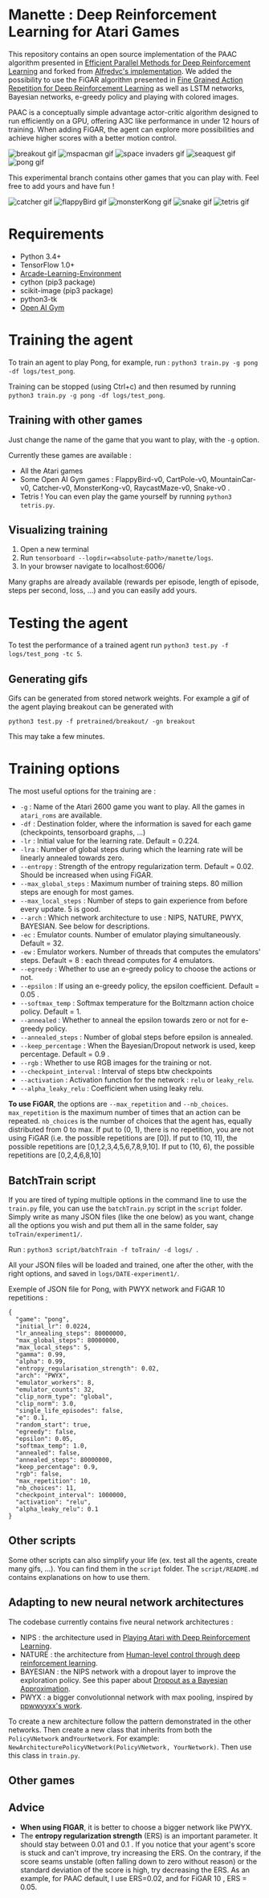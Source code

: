 # Manette : Deep Reinforcement Learning for Atari Games
This repository contains an open source implementation of the PAAC algorithm presented in [Efficient Parallel Methods for Deep Reinforcement Learning](https://arxiv.org/abs/1705.04862) and forked from [Alfredvc's implementation](https://github.com/Alfredvc/paac). We added the possibility to use the FiGAR algorithm presented in [Fine Grained Action Repetition for Deep Reinforcement Learning](https://arxiv.org/abs/1702.06054) as well as LSTM networks, Bayesian networks, e-greedy policy and playing with colored images.

PAAC is a conceptually simple advantage actor-critic algorithm designed to run efficiently on a GPU, offering A3C like performance in under 12 hours of training. When adding FiGAR, the agent can explore more possibilities and achieve higher scores with a better motion control.

![breakout gif](readme_files/Breakout.gif "Breakout")
![mspacman gif](readme_files/MsPacman.gif "MsPacman")
![space invaders gif](readme_files/Space_Invaders.gif "Space Invaders")
![seaquest gif](readme_files/Seaquest.gif "Seaquest")
![pong gif](readme_files/Pong.gif "Pong")

This experimental branch contains other games that you can play with. Feel free to add yours and have fun !

![catcher gif](readme_files/Catcher.gif "Catcher")
![flappyBird gif](readme_files/FlappyBird.gif "FlappyBird")
![monsterKong gif](readme_files/MonsterKong.gif "MonsterKong")
![snake gif](readme_files/Snake.gif "Snake")
![tetris gif](readme_files/Tetris.gif "Tetris")


# Requirements
* Python 3.4+
* TensorFlow 1.0+
* [Arcade-Learning-Environment](https://github.com/mgbellemare/Arcade-Learning-Environment)
* cython (pip3 package)
* scikit-image (pip3 package)
* python3-tk
* [Open AI Gym](https://github.com/openai/gym)

# Training the agent
To train an agent to play Pong, for example, run : ```python3 train.py -g pong -df logs/test_pong```.

Training can be stopped (using Ctrl+c) and then resumed by running ```python3 train.py -g pong -df logs/test_pong```.

## Training with other games
Just change the name of the game that you want to play, with the ```-g``` option.

Currently these games are available :
* All the Atari games
* Some Open AI Gym games : FlappyBird-v0, CartPole-v0, MountainCar-v0, Catcher-v0, MonsterKong-v0, RaycastMaze-v0, Snake-v0 .
* Tetris ! You can even play the game yourself by running ```python3 tetris.py```.

## Visualizing training
1. Open a new terminal
2. Run ```tensorboard --logdir=<absolute-path>/manette/logs```.
3. In your browser navigate to localhost:6006/

Many graphs are already available (rewards per episode, length of episode, steps per second, loss, ...) and you can easily add yours.

# Testing the agent
To test the performance of a trained agent run ```python3 test.py -f logs/test_pong -tc 5```.

## Generating gifs
Gifs can be generated from stored network weights. For example a gif of the agent playing breakout can be generated with
```
python3 test.py -f pretrained/breakout/ -gn breakout
```
This may take a few minutes.

# Training options

The most useful options for the training are :
* ```-g``` : Name of the Atari 2600 game you want to play. All the games in ```atari_roms``` are available.
* ```-df``` : Destination folder, where the information is saved for each game (checkpoints, tensorboard graphs, ...)
* ```-lr``` : Initial value for the learning rate. Default = 0.224.
* ```-lra``` : Number of global steps during which the learning rate will be linearly annealed towards zero.
* ```--entropy``` : Strength of the entropy regularization term. Default = 0.02. Should be increased when using FiGAR.
* ```--max_global_steps``` : Maximum number of training steps. 80 million steps are enough for most games.
* ```--max_local_steps``` : Number of steps to gain experience from before every update. 5 is good.
* ```--arch``` : Which network architecture to use : NIPS, NATURE, PWYX, BAYESIAN. See below for descriptions.
* ```-ec``` : Emulator counts. Number of emulator playing simultaneously. Default = 32.
* ```-ew``` : Emulator workers. Number of threads that computes the emulators' steps. Default = 8 : each thread computes for 4 emulators.
* ```--egreedy``` : Whether to use an e-greedy policy to choose the actions or not.
* ```--epsilon``` : If using an e-greedy policy, the epsilon coefficient. Default = 0.05 .
* ```--softmax_temp``` : Softmax temperature for the Boltzmann action choice policy. Default = 1.
* ```--annealed``` :  Whether to anneal the epsilon towards zero or not for e-greedy policy.
* ```--annealed_steps``` : Number of global steps before epsilon is annealed.
* ```--keep_percentage``` : When the Bayesian/Dropout network is used, keep percentage. Default = 0.9 .
* ```--rgb``` : Whether to use RGB images for the training or not.
* ```--checkpoint_interval``` : Interval of steps btw checkpoints
* ```--activation``` : Activation function for the network : ```relu``` or ```leaky_relu```.
* ```--alpha_leaky_relu``` : Coefficient when using leaky relu.

**To use FiGAR**, the options are ```--max_repetition``` and ```--nb_choices```. ```max_repetition``` is the maximum number of times that an action can be repeated. ```nb_choices``` is the number of choices that the agent has, equally distributed from 0 to max. If put to (0, 1), there is no repetition, you are not using FiGAR (i.e. the possible repetitions are [0]). If put to (10, 11), the possible repetitions are [0,1,2,3,4,5,6,7,8,9,10]. If put to (10, 6), the possible repetitions are [0,2,4,6,8,10]

## BatchTrain script

If you are tired of typing multiple options in the command line to use the ```train.py``` file, you can use the ```batchTrain.py``` script in the ```script``` folder.
Simply write as many JSON files (like the one below) as you want, change all the options you wish and put them all in the same folder, say ```toTrain/experiment1/```.

Run : ```python3 script/batchTrain -f toTrain/ -d logs/ ```.

All your JSON files will be loaded and trained, one after the other, with the right options, and saved in ```logs/DATE-experiment1/```.

Exemple of JSON file for Pong, with PWYX network and FiGAR 10 repetitions :
```
{
  "game": "pong",
  "initial_lr": 0.0224,
  "lr_annealing_steps": 80000000,
  "max_global_steps": 80000000,
  "max_local_steps": 5,
  "gamma": 0.99,
  "alpha": 0.99,
  "entropy_regularisation_strength": 0.02,
  "arch": "PWYX",
  "emulator_workers": 8,
  "emulator_counts": 32,
  "clip_norm_type": "global",
  "clip_norm": 3.0,
  "single_life_episodes": false,
  "e": 0.1,
  "random_start": true,
  "egreedy": false,
  "epsilon": 0.05,
  "softmax_temp": 1.0,
  "annealed": false,
  "annealed_steps": 80000000,
  "keep_percentage": 0.9,
  "rgb": false,
  "max_repetition": 10,
  "nb_choices": 11,
  "checkpoint_interval": 1000000,
  "activation": "relu",
  "alpha_leaky_relu": 0.1
}
```

## Other scripts

Some other scripts can also simplify your life (ex. test all the agents, create many gifs, ...).
You can find them in the ```script``` folder. The ```script/README.md``` contains explanations on how to use them.


## Adapting to new neural network architectures
The codebase currently contains five neural network architectures :
* NIPS : the architecture used in [Playing Atari with Deep Reinforcement Learning](https://arxiv.org/abs/1312.5602).
* NATURE : the architecture from [Human-level control through deep reinforcement learning](https://www.nature.com/nature/journal/v518/n7540/full/nature14236.html).
* BAYESIAN : the NIPS network with a dropout layer to improve the exploration policy. See this paper about [Dropout as a Bayesian Approximation](https://arxiv.org/abs/1506.02142).
* PWYX : a bigger convolutionnal network with max pooling, inspired by [ppwwyyxx's work](https://github.com/ppwwyyxx/tensorpack/tree/master/examples/A3C-Gym).

To create a new architecture follow the pattern demonstrated in the other networks.
Then create a new class that inherits from both the ```PolicyVNetwork``` and```YourNetwork```. For example:  ```NewArchitecturePolicyVNetwork(PolicyVNetwork, YourNetwork)```. Then use this class in ```train.py```.

## Other games

## Advice
* **When using FIGAR**, it is better to choose a bigger network like PWYX.
* The **entropy regularization strength** (ERS) is an important parameter. It should stay between 0.01 and 0.1 .  If you notice that your agent's score is stuck and can't improve, try increasing the ERS. On the contrary, if the score seams unstable (often falling down to zero without reason) or the standard deviation of the score is high, try decreasing the ERS. As an example, for PAAC default, I use ERS=0.02, and for FiGAR 10 , ERS = 0.05.
